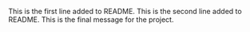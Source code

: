 This is the first line added to README.
This is the second line added to README.
This is the final message for the project.